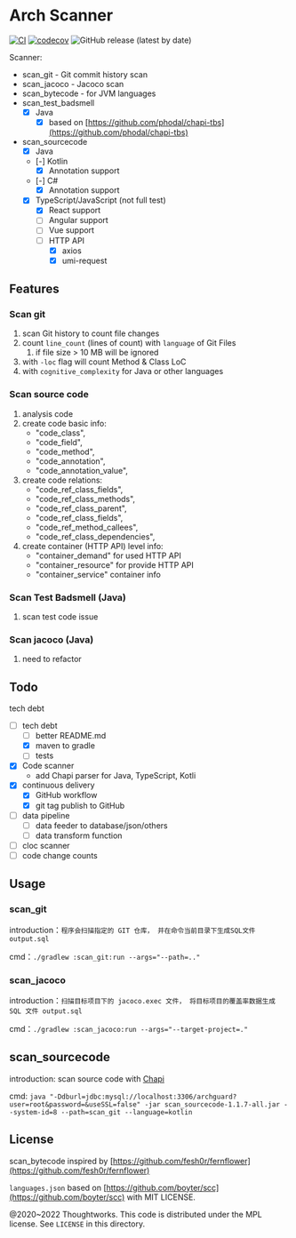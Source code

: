 # Arch Scanner

[![CI](https://github.com/archguard/scanner/actions/workflows/ci.yaml/badge.svg)](https://github.com/archguard/scanner/actions/workflows/ci.yaml)
[![codecov](https://codecov.io/gh/archguard/scanner/branch/master/graph/badge.svg?token=RSAOWTRFMT)](https://codecov.io/gh/archguard/scanner)
![GitHub release (latest by date)](https://img.shields.io/github/v/release/archguard/scanner)


Scanner:

* scan_git - Git commit history scan
* scan_jacoco - Jacoco scan
* scan_bytecode - for JVM languages
* scan_test_badsmell
   * [x] Java  
      * [x] based on [https://github.com/phodal/chapi-tbs](https://github.com/phodal/chapi-tbs)
* scan_sourcecode
  * [x] Java
  * [-] Kotlin
     * [x] Annotation support
  * [-] C#
     * [x] Annotation support
  * [x] TypeScript/JavaScript (not full test)
     * [x] React support
     * [ ] Angular support
     * [ ] Vue support
     * [ ] HTTP API
        * [x] axios
        * [x] umi-request

## Features

### Scan git

1. scan Git history to count file changes
2. count `line_count` (lines of count) with `language` of Git Files
   1. if file size > 10 MB will be ignored
3. with `-loc` flag will count Method & Class LoC
4. with `cognitive_complexity` for Java or other languages

### Scan source code

1. analysis code
2. create code basic info:
    - "code_class",
    - "code_field",
    - "code_method",
    - "code_annotation",
    - "code_annotation_value",
3. create code relations:
    - "code_ref_class_fields",
    - "code_ref_class_methods",
    - "code_ref_class_parent",
    - "code_ref_class_fields",
    - "code_ref_method_callees",
    - "code_ref_class_dependencies",
4. create container (HTTP API) level info:
    - "container_demand"    for used HTTP API
    - "container_resource"  for provide HTTP API
    - "container_service"   container info                         

### Scan Test Badsmell (Java)

1. scan test code issue

### Scan jacoco (Java)

1. need to refactor

## Todo

tech debt

- [ ] tech debt
    - [ ] better README.md
    - [x] maven to gradle
    - [ ] tests
- [x] Code scanner
    - add Chapi parser for Java, TypeScript, Kotli
- [x] continuous delivery
    - [x] GitHub workflow
    - [x] git tag publish to GitHub
- [ ] data pipeline
    - [ ] data feeder to database/json/others
    - [ ] data transform function
- [ ] cloc scanner
- [ ] code change counts

## Usage

### scan_git

introduction：`程序会扫描指定的 GIT 仓库， 并在命令当前目录下生成SQL文件 output.sql`

cmd：`./gradlew :scan_git:run --args="--path=.."`

### scan_jacoco

introduction：`扫描目标项目下的 jacoco.exec 文件， 将目标项目的覆盖率数据生成 SQL 文件 output.sql`

cmd：`./gradlew :scan_jacoco:run --args="--target-project=."`

## scan_sourcecode

introduction: scan source code with [Chapi](https://github.com/modernizing/chapi)

cmd: `java "-Ddburl=jdbc:mysql://localhost:3306/archguard?user=root&password=&useSSL=false" -jar scan_sourcecode-1.1.7-all.jar --system-id=8 --path=scan_git --language=kotlin`

License
---

scan_bytecode inspired by [https://github.com/fesh0r/fernflower](https://github.com/fesh0r/fernflower)

`languages.json` based on [https://github.com/boyter/scc](https://github.com/boyter/scc) with MIT LICENSE.

@2020~2022 Thoughtworks. This code is distributed under the MPL license. See `LICENSE` in this directory.
